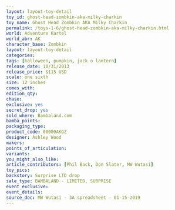 ```yaml
---
layout: layout-toy-detail 
toy_id: ghost-head-zombkin-aka-milky-charkin
toy_name: Ghost Head Zombkin AKA Milky Charkin
permalink: /toys-1-6/ghost-head-zombkin-aka-milky-charkin.html
world: Adventure Kartel
world_abr: AK
character_base: Zombkin
layout: layout-toy-detail
categories: 
tags: [halloween, pumpkin, jack o lantern]
release_date: 10/31/2013
release_price: $115 USD
scale: one sixth
size: 12 inches
comes_with: 
edition_qty: 
chase: 
exclusive: yes
secret_drop: yes
sold_where: Bambaland.com
bamba_points: 
packaging_type: 
product_code: 00000AKGZ
designer: Ashley Wood
makers: 
points_of_articulation: 
variants: 
you_might_also_like: 
article_contributors: [Phil Back, Don Slater, MW Wutasi]
toy_pics: 
backstory: Surprise LTD drop
sale_type: BAMBALAND - LIMITED, SURPRISE
event_exclusive: 
event_details: 
source_doc: MW Wutasi - 3A spreadsheet - 01-15-2019
---
```

